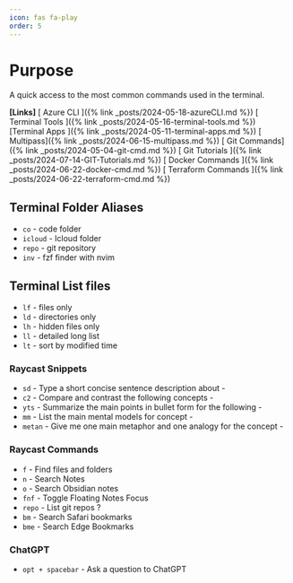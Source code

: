 ```yaml
---
icon: fas fa-play
order: 5
---
```


# Purpose

A quick access to the most common commands used in the terminal.

**[Links]**
[ Azure CLI ]({% link _posts/2024-05-18-azureCLI.md %})
[ Terminal Tools ]({% link _posts/2024-05-16-terminal-tools.md %})
[Terminal Apps ]({% link _posts/2024-05-11-terminal-apps.md %})
[ Multipass]({% link _posts/2024-06-15-multipass.md %})
[ Git Commands]({% link _posts/2024-05-04-git-cmd.md %})
[ Git Tutorials ]({% link _posts/2024-07-14-GIT-Tutorials.md %})
[ Docker Commands ]({% link _posts/2024-06-22-docker-cmd.md %})
[ Terraform Commands ]({% link _posts/2024-06-22-terraform-cmd.md %})

## **Terminal Folder Aliases**

- `co` - code folder
- `icloud` - Icloud folder
- `repo` - git repository
- `inv` - fzf finder with nvim

## **Terminal List files**

- `lf` - files only
- `ld` - directories only
- `lh` - hidden files only
- `ll` - detailed long list
- `lt` - sort by modified time

### **Raycast Snippets**

- `sd` - Type a short concise sentence description about -
- `c2` - Compare and contrast the following concepts -
- `yts` - Summarize the main points in bullet form for the following -
- `mm` - List the main mental models for concept -
- `metan` -  Give me one main metaphor and one analogy for the concept -

### **Raycast Commands**

- `f` - Find files and folders
- `n` - Search Notes
- `o` - Search Obsidian notes
- `fnf` - Toggle Floating Notes Focus
- `repo` - List git repos  ?
- `bm` - Search Safari bookmarks
- `bme` - Search Edge Bookmarks

### **ChatGPT**

- `opt + spacebar` - Ask a question to ChatGPT
